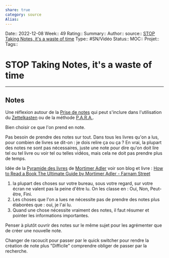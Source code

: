 ```yaml
---
share: true 
category: source
Alias:
---
```

Date:: 2022-12-08
Week:: 49
Rating::
Summary:: 
Author::
source:: [STOP Taking Notes, it's a waste of time](https://www.youtube.com/watch?v=e3g0x9AfLP0)
Type:: #SN/Vidéo 
Status:: 
MOC::
Projet:: 
Tags:: 

# STOP Taking Notes, it's a waste of time


***

## Notes

Une réflexion autour de la [Prise de notes](Prise%20de%20notes.md) qui peut s'inclure dans l'utilisation du [Zettelkasten](M%C3%A9thode%20Zettelkasten) ou de la méthode [P.A.R.A.](P.A.R.A.).

Bien choisir ce que l'on prend en note.

Pas besoin de prendre des notes sur tout. 
Dans tous les livres qu'on a lus, pour combien de livres se dit-on : je dois relire ça ou ça ?
En vrai, la plupart des notes ne sont pas nécessaires, juste une note pour dire qu'on doit lire tel ou tel livre ou voir tel ou telles vidéos, mais cela ne doit pas prendre plus de temps.

Idée de la [Pyramide des livres](Pyramide%20des%20livres.md) de [Mortimer Adler](Mortimer%20Adler.md) voir son blog et livre : [How to Read a Book The Ultimate Guide by Mortimer Adler - Farnam Street](How%20to%20Read%20a%20Book%20The%20Ultimate%20Guide%20by%20Mortimer%20Adler%20-%20Farnam%20Street.md)
1. la plupart des choses sur votre bureau, sous votre regard, sur votre écran ne valent pas la peine d'être lu. On les classe en : Oui, Non, Peut-être, Fini.
2. Les choses que l'on a lues ne nécessite pas de prendre des notes plus élaborées que : oui, je l'ai lu.
3. Quand une chose nécessite vraiment des notes, il faut résumer et pointer les informations importantes.

Penser à plutôt ouvrir des notes sur le même sujet pour les agrémenter que de créer une nouvelle note.

Changer de racoucit pour passer par le quick switcher pour rendre la création de note plus "Difficile" comprendre obliger de passer par la recherche.